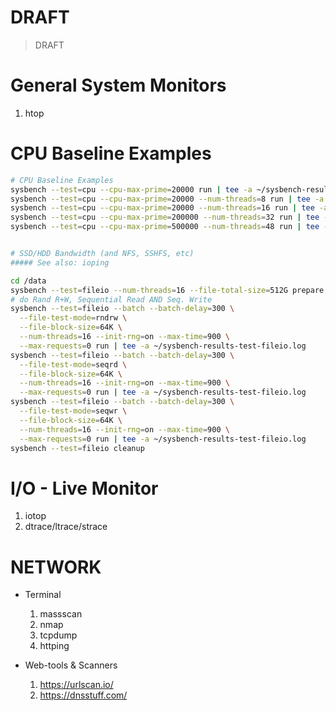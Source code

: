# DRAFT
> DRAFT

# General System Monitors
1. htop

# CPU Baseline Examples

```sh
# CPU Baseline Examples
sysbench --test=cpu --cpu-max-prime=20000 run | tee -a ~/sysbench-results-test-cpu.log
sysbench --test=cpu --cpu-max-prime=20000 --num-threads=8 run | tee -a ~/sysbench-results-test-cpu.log
sysbench --test=cpu --cpu-max-prime=20000 --num-threads=16 run | tee -a ~/sysbench-results-test-cpu.log
sysbench --test=cpu --cpu-max-prime=200000 --num-threads=32 run | tee -a ~/sysbench-results-test-cpu.log
sysbench --test=cpu --cpu-max-prime=500000 --num-threads=48 run | tee -a ~/sysbench-results-test-cpu.log


# SSD/HDD Bandwidth (and NFS, SSHFS, etc)
##### See also: ioping

cd /data
sysbench --test=fileio --num-threads=16 --file-total-size=512G prepare
# do Rand R+W, Sequential Read AND Seq. Write
sysbench --test=fileio --batch --batch-delay=300 \
  --file-test-mode=rndrw \
  --file-block-size=64K \
  --num-threads=16 --init-rng=on --max-time=900 \
  --max-requests=0 run | tee -a ~/sysbench-results-test-fileio.log
sysbench --test=fileio --batch --batch-delay=300 \
  --file-test-mode=seqrd \
  --file-block-size=64K \
  --num-threads=16 --init-rng=on --max-time=900 \
  --max-requests=0 run | tee -a ~/sysbench-results-test-fileio.log
sysbench --test=fileio --batch --batch-delay=300 \
  --file-test-mode=seqwr \
  --file-block-size=64K \
  --num-threads=16 --init-rng=on --max-time=900 \
  --max-requests=0 run | tee -a ~/sysbench-results-test-fileio.log
sysbench --test=fileio cleanup

```


# I/O - Live Monitor
1. iotop
1. dtrace/ltrace/strace

# NETWORK

* Terminal
  1. massscan
  1. nmap
  1. tcpdump
  1. httping

* Web-tools & Scanners
  1. https://urlscan.io/
  1. https://dnsstuff.com/








